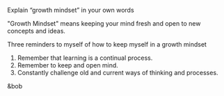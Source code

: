 
Explain “growth mindset” in your own words

"Growth Mindset" means keeping your mind fresh and open to new concepts and ideas.

Three reminders to myself of how to keep myself in a growth mindset

1. Remember that learning is a continual process.
2. Remember to keep and open mind.
3. Constantly challenge old and current ways of thinking and processes.

&bob

